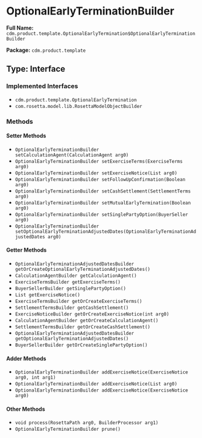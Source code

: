 # OptionalEarlyTerminationBuilder

**Full Name:** `cdm.product.template.OptionalEarlyTermination$OptionalEarlyTerminationBuilder`

**Package:** `cdm.product.template`

## Type: Interface

### Implemented Interfaces

- `cdm.product.template.OptionalEarlyTermination`
- `com.rosetta.model.lib.RosettaModelObjectBuilder`

### Methods

#### Setter Methods

- `OptionalEarlyTerminationBuilder setCalculationAgent(CalculationAgent arg0)`
- `OptionalEarlyTerminationBuilder setExerciseTerms(ExerciseTerms arg0)`
- `OptionalEarlyTerminationBuilder setExerciseNotice(List arg0)`
- `OptionalEarlyTerminationBuilder setFollowUpConfirmation(Boolean arg0)`
- `OptionalEarlyTerminationBuilder setCashSettlement(SettlementTerms arg0)`
- `OptionalEarlyTerminationBuilder setMutualEarlyTermination(Boolean arg0)`
- `OptionalEarlyTerminationBuilder setSinglePartyOption(BuyerSeller arg0)`
- `OptionalEarlyTerminationBuilder setOptionalEarlyTerminationAdjustedDates(OptionalEarlyTerminationAdjustedDates arg0)`

#### Getter Methods

- `OptionalEarlyTerminationAdjustedDatesBuilder getOrCreateOptionalEarlyTerminationAdjustedDates()`
- `CalculationAgentBuilder getCalculationAgent()`
- `ExerciseTermsBuilder getExerciseTerms()`
- `BuyerSellerBuilder getSinglePartyOption()`
- `List getExerciseNotice()`
- `ExerciseTermsBuilder getOrCreateExerciseTerms()`
- `SettlementTermsBuilder getCashSettlement()`
- `ExerciseNoticeBuilder getOrCreateExerciseNotice(int arg0)`
- `CalculationAgentBuilder getOrCreateCalculationAgent()`
- `SettlementTermsBuilder getOrCreateCashSettlement()`
- `OptionalEarlyTerminationAdjustedDatesBuilder getOptionalEarlyTerminationAdjustedDates()`
- `BuyerSellerBuilder getOrCreateSinglePartyOption()`

#### Adder Methods

- `OptionalEarlyTerminationBuilder addExerciseNotice(ExerciseNotice arg0, int arg1)`
- `OptionalEarlyTerminationBuilder addExerciseNotice(List arg0)`
- `OptionalEarlyTerminationBuilder addExerciseNotice(ExerciseNotice arg0)`

#### Other Methods

- `void process(RosettaPath arg0, BuilderProcessor arg1)`
- `OptionalEarlyTerminationBuilder prune()`

